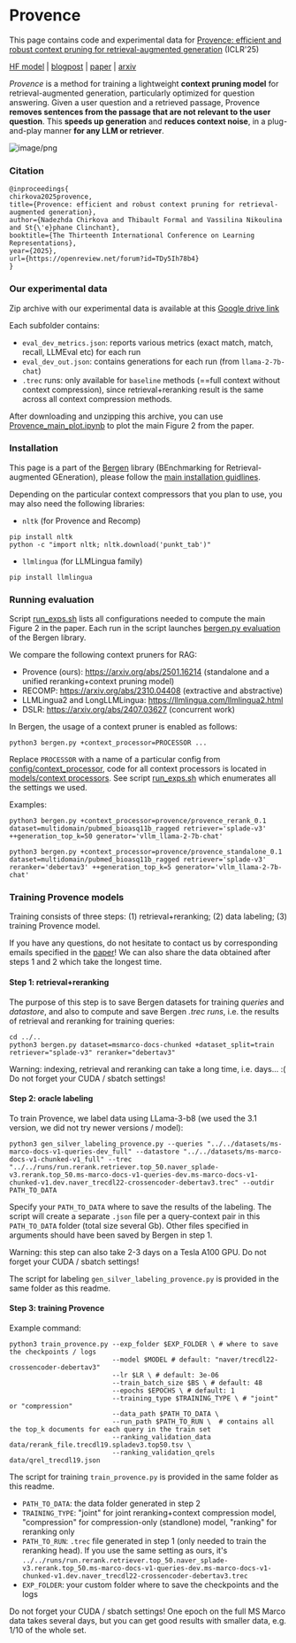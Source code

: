 # Provence

This page contains code and experimental data for [Provence: efficient and robust context pruning for retrieval-augmented generation](https://openreview.net/forum?id=TDy5Ih78b4) (ICLR'25)

[HF model](https://huggingface.co/naver/provence-reranker-debertav3-v1) | [blogpost](https://huggingface.co/blog/nadiinchi/provence) | [paper](https://openreview.net/forum?id=TDy5Ih78b4&noteId=TDy5Ih78b4) | [arxiv](https://arxiv.org/abs/2501.16214)

_Provence_ is a method for training a lightweight __context pruning model__ for retrieval-augmented generation, particularly optimized for question answering. Given a user question and a retrieved passage, Provence __removes sentences from the passage that are not relevant to the user question__. This __speeds up generation__ and __reduces context noise__, in a plug-and-play manner __for any LLM or retriever__. 

![image/png](https://cdn-uploads.huggingface.co/production/uploads/63bea3d44a2beec6555fd7dc/N1luvOjp7EJ-I-EcLFgV6.png)

### Citation
```
@inproceedings{
chirkova2025provence,
title={Provence: efficient and robust context pruning for retrieval-augmented generation},
author={Nadezhda Chirkova and Thibault Formal and Vassilina Nikoulina and St{\'e}phane Clinchant},
booktitle={The Thirteenth International Conference on Learning Representations},
year={2025},
url={https://openreview.net/forum?id=TDy5Ih78b4}
}
```


### Our experimental data

Zip archive with our experimental data is available at this [Google drive link](https://drive.google.com/file/d/1hjcoCUniGS5bjF7xZYzi8s1HXJOdJwWL/view?usp=sharing)

Each subfolder contains:
*  `eval_dev_metrics.json`: reports various metrics (exact match, match, recall, LLMEval etc) for each run
*  `eval_dev_out.json`: contains generations for each run (from `llama-2-7b-chat`)
*  `.trec` runs: only available for `baseline` methods (==full context without context compression), since retrieval+reranking result is the same across all context compression methods.

After downloading and unzipping this archive, you can use [Provence_main_plot.ipynb](https://github.com/naver/bergen/blob/main/scripts/provence/Provence_main_plot.ipynb) to plot the main Figure 2 from the paper.

### Installation
This page is a part of the [Bergen](https://arxiv.org/abs/2407.01102) library (BEnchmarking for Retrieval-augmented GEneration), please follow the [main installation guidlines](https://github.com/naver/bergen/blob/main/documentation/INSTALL.md).

Depending on the particular context compressors that you plan to use, you may also need the following libraries:
* `nltk` (for Provence and Recomp)
```
pip install nltk
python -c "import nltk; nltk.download('punkt_tab')"
```
* `llmlingua` (for LLMLingua family)
```
pip install llmlingua
```

### Running evaluation

Script [run_exps.sh](https://github.com/naver/bergen/blob/main/scripts/provence/run_exps.sh) lists all configurations needed to compute the main Figure 2 in the paper. Each run in the script  launches [bergen.py evaluation](https://github.com/naver/bergen/tree/provence?tab=readme-ov-file#quick-start) of the Bergen library.

We compare the following context pruners for RAG:
* Provence (ours): https://arxiv.org/abs/2501.16214 (standalone and a unified reranking+context pruning model)
* RECOMP: https://arxiv.org/abs/2310.04408 (extractive and abstractive)
* LLMLingua2 and LongLLMLingua: https://llmlingua.com/llmlingua2.html
* DSLR: https://arxiv.org/abs/2407.03627 (concurrent work)

In Bergen, the usage of a context pruner is enabled as follows:
```
python3 bergen.py +context_processor=PROCESSOR ...
```
Replace `PROCESSOR` with a name of a particular config from [config/context_processor](https://github.com/naver/bergen/tree/main/config/context_processor), code for all context processors is located in [models/context processors](https://github.com/naver/bergen/tree/main/models/context_processors). See script [run_exps.sh](https://github.com/naver/bergen/blob/main/scripts/provence/run_exps.sh) which enumerates all the settings we used.

Examples:

```
python3 bergen.py +context_processor=provence/provence_rerank_0.1 dataset=multidomain/pubmed_bioasq11b_ragged retriever='splade-v3' ++generation_top_k=50 generator='vllm_llama-2-7b-chat'
```

```
python3 bergen.py +context_processor=provence/provence_standalone_0.1 dataset=multidomain/pubmed_bioasq11b_ragged retriever='splade-v3' reranker='debertav3' ++generation_top_k=5 generator='vllm_llama-2-7b-chat'
```

### Training Provence models

Training consists of three steps: (1) retrieval+reranking; (2) data labeling; (3) training Provence model.

If you have any questions, do not hesitate to contact us by corresponding emails specified in the [paper](https://openreview.net/forum?id=TDy5Ih78b4&noteId=TDy5Ih78b4)! We can also share the data obtained after steps 1 and 2 which take the longest time.

#### Step 1: retrieval+reranking

The purpose of this step is to save Bergen datasets for training _queries_ and _datastore_, and also to compute and save Bergen _.trec runs_, i.e. the results of retrieval and reranking for training queries:

```
cd ../..
python3 bergen.py dataset=msmarco-docs-chunked +dataset_split=train retriever="splade-v3" reranker="debertav3"
```

Warning: indexing, retrieval and reranking can take a long time, i.e. days... :(
Do not forget your CUDA / sbatch settings!

#### Step 2: oracle labeling

To train Provence, we label data using LLama-3-b8 (we used the 3.1 version, we did not try newer versions / model):

```
python3 gen_silver_labeling_provence.py --queries "../../datasets/ms-marco-docs-v1-queries-dev_full" --datastore "../../datasets/ms-marco-docs-v1-chunked-v1_full" --trec "../../runs/run.rerank.retriever.top_50.naver_splade-v3.rerank.top_50.ms-marco-docs-v1-queries-dev.ms-marco-docs-v1-chunked-v1.dev.naver_trecdl22-crossencoder-debertav3.trec" --outdir PATH_TO_DATA
```

Specify your `PATH_TO_DATA` where to save the results of the labeling. The script will create a separate `.json` file per a query-context pair in this `PATH_TO_DATA` folder (total size several Gb). Other files specified in arguments should have been saved by Bergen in step 1.

Warning: this step can also take 2-3 days on a Tesla A100 GPU. Do not forget your CUDA / sbatch settings!

The script for labeling `gen_silver_labeling_provence.py` is provided in the same folder as this readme.

#### Step 3: training Provence

Example command:
```
python3 train_provence.py --exp_folder $EXP_FOLDER \ # where to save the checkpoints / logs
                          --model $MODEL # default: "naver/trecdl22-crossencoder-debertav3"
                          --lr $LR \ # default: 3e-06
                          --train_batch_size $BS \ # default: 48
                          --epochs $EPOCHS \ # default: 1
                          --training_type $TRAINING_TYPE \ # "joint" or "compression"
                          --data_path $PATH_TO_DATA \
                          --run_path $PATH_TO_RUN \  # contains all the top_k documents for each query in the train set
                          --ranking_validation_data data/rerank_file.trecdl19.spladev3.top50.tsv \
                          --ranking_validation_qrels data/qrel_trecdl19.json
```

The script for training `train_provence.py` is provided in the same folder as this readme.

* `PATH_TO_DATA`: the data folder generated in step 2
* `TRAINING_TYPE`: "joint" for joint reranking+context compression model, "compression" for compression-only (standlone) model, "ranking" for reranking only
* `PATH_TO_RUN`: `.trec` file generated in step 1 (only needed to train the reranking head). If you use the same setting as ours, it's `../../runs/run.rerank.retriever.top_50.naver_splade-v3.rerank.top_50.ms-marco-docs-v1-queries-dev.ms-marco-docs-v1-chunked-v1.dev.naver_trecdl22-crossencoder-debertav3.trec`
* `EXP_FOLDER`: your custom folder where to save the checkpoints and the logs

Do not forget your CUDA / sbatch settings! One epoch on the full MS Marco data takes several days, but you can get good results with smaller data, e.g. 1/10 of the whole set.
